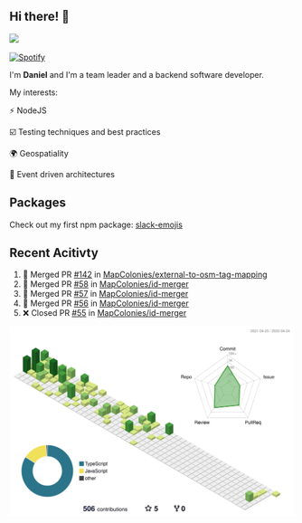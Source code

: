 ## Hi there! 👋

<p>
  <img src="https://github-readme-stats.vercel.app/api?username=syncush&theme=tokyonight">
</p>

[![Spotify](https://novatorem-rust.vercel.app/api/spotify)](https://open.spotify.com/user/syncush)

I'm **Daniel** and I'm a team leader and a backend software developer.

My interests:

⚡ NodeJS

☑️ Testing techniques and best practices

🌍 Geospatiality

🧠 Event driven architectures

## Packages
Check out my first npm package: [slack-emojis](https://www.npmjs.com/package/slack-emojis)

## Recent Acitivty
<!--START_SECTION:activity-->
1. 🎉 Merged PR [#142](https://github.com/MapColonies/external-to-osm-tag-mapping/pull/142) in [MapColonies/external-to-osm-tag-mapping](https://github.com/MapColonies/external-to-osm-tag-mapping)
2. 🎉 Merged PR [#58](https://github.com/MapColonies/id-merger/pull/58) in [MapColonies/id-merger](https://github.com/MapColonies/id-merger)
3. 🎉 Merged PR [#57](https://github.com/MapColonies/id-merger/pull/57) in [MapColonies/id-merger](https://github.com/MapColonies/id-merger)
4. 🎉 Merged PR [#56](https://github.com/MapColonies/id-merger/pull/56) in [MapColonies/id-merger](https://github.com/MapColonies/id-merger)
5. ❌ Closed PR [#55](https://github.com/MapColonies/id-merger/pull/55) in [MapColonies/id-merger](https://github.com/MapColonies/id-merger)
<!--END_SECTION:activity-->

![contrib](./profile-3d-contrib/profile-green-animate.svg)
